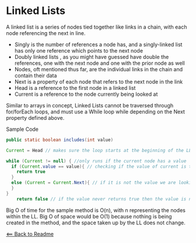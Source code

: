 # Linked Lists

A linked list is a series of nodes tied together like links in a chain, with each node referencing the next in line.

- Singly is the number of references a node has, and a singly-linked list has only one reference which points to the next node
- Doubly linked lists , as you might have guessed have double the references, one with the next node and one with the prior node as well
- Nodes, oft mentioned thus far, are the individual links in the chain and contain their data
- Next is a property of each node that refers to the next node in the link
- Head is a reference to the first node in a linked list
- Current is a reference to the node currently being looked at

Similar to arrays in concept, Linked Lists cannot be traversed through for/forEach loops, and must use a While loop while depending on the Next property defined above.

Sample Code

```Java
public static boolean includes(int value)

Current = Head // makes sure the loop starts at the beginning of the LL

while (Current != null) { //only runs if the current node has a value
  if (Current.value == value){ // checking if the value of current is the value we want. if it is, the loop ends and the method returns true
    return true
  }
  else (Current = Current.Next){ // if it is not the value we are looking for, the value of current is changed to look at the next link
  }
}
    return false // if the value never returns true then the value is not in the LL, therefore the method is false
```

Big O of time for the sample method is O(n), with n representing the nodes within the LL.
Big O of space would be O(1) because nothing is being created in the method, and the space taken up by the LL does not change.

[<== Back to Readme](README.md)
